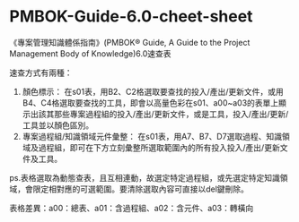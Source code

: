# PMBOK-Guide-6.0-cheet-sheet
《專案管理知識體係指南》(PMBOK® Guide, A Guide to the Project Management Body of Knowledge)6.0速查表

速查方式有兩種：
1. 顏色標示：
  在s01表，用B2、C2格選取要查找的投入/產出/更新文件，或用B4、C4格選取要查找的工具，即會以高量色彩在s01、a00~a03的表單上顯示出該其那些專案過程組的投入/產出/更新文件，或是工具，投入/產出/更新/工具並以顏色區別。
1. 專案過程組/知識領域元件彙整：
  在s01表，用A7、B7、D7選取過程、知識領域及過程組，即可在下方立刻彙整所選取範圍內的所有投入投入/產出/更新文件及工具。
  
  ps.表格選取為動態查表，且互相連動，故選定特定過程組，或先選定特定知識領域，會限定相對應的可選範圍。要清除選取內容可直接以del鍵刪除。

表格差異：a00：總表、a01：含過程組、a02：含元件、a03：轉橫向
